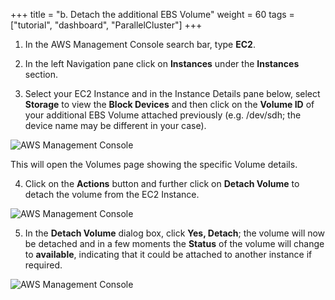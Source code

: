 +++
title = "b. Detach the additional EBS Volume"
weight = 60
tags = ["tutorial", "dashboard", "ParallelCluster"]
+++

1.	In the AWS Management Console search bar, type **EC2**.

2.	In the left Navigation pane click on **Instances** under the **Instances** section.

3.	Select your EC2 Instance and in the Instance Details pane below, select **Storage** to view the **Block Devices** and then click on the **Volume ID** of your additional EBS Volume attached previously (e.g. /dev/sdh; the device name may be different in your case).

![AWS Management Console](/images/hpc-aws-parallelcluster-workshop/EC2SelectVolume.png)

This will open the Volumes page showing the specific Volume details.

4.	Click on the **Actions** button and further click on **Detach Volume** to detach the volume from the EC2 Instance.

![AWS Management Console](/images/hpc-aws-parallelcluster-workshop/EC2VolumeDetach.png)

5.	In the **Detach Volume** dialog box, click **Yes, Detach**; the volume will now be detached and in a few moments the **Status** of the volume will change to **available**, indicating that it could be attached to another instance if required.

![AWS Management Console](/images/hpc-aws-parallelcluster-workshop/EC2VolumeDetachDialog.png)

